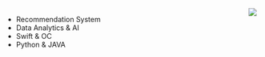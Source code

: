 <img align="right" src="https://github-readme-stats.vercel.app/api/top-langs/?username=ZhangYizhe&layout=compact" />

- Recommendation System
- Data Analytics & AI
- Swift & OC
- Python & JAVA
